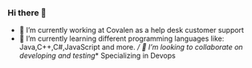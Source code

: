 ### Hi there 👋

- 🔭 I’m currently working at Covalen as a help desk customer support
- 🌱 I’m currently learning different programming languages like: Java,C++,C#,JavaScript and more.
  */ 👯 I’m looking to collaborate on developing and testing**
  Specializing in Devops

